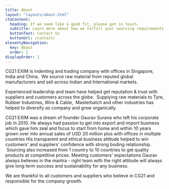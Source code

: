```yaml
---
title: About
layout: "layouts/about.html"
ctaContent:
  heading: If we seem like a good fit, please get in touch.
  subtitle: Learn more about how we fulfill your sourcing requirements by leveraging our presence at major gateway ports.
  buttonText: Contact Us
  buttonUrl: /contact/
eleventyNavigation:
  key: About
  order: 2
displayOrder: 1
---
```


CG21 EXIM is indenting and trading company with offices in Singapore, India and China. 
We source raw material from reputed global manufacturers and sell across Indian and International markets.

Experienced leadership and team have helped get reputation & trust with suppliers and customers across the globe.
 Supplying raw materials to Tyre, Rubber Industries, Wire & Cable,  Masterbatch and other industries has helped to diversify as company and grow organically.

CG21 EXIM was a dream of founder Gaurav Surana who left his corporate job in 2010. He always had passion to get into export and import business which gave him zeal and focus to start from home and within 10 years grown over into annual sales of USD 20 million plus with offices in multiple countries His transparent and ethical business attitude helped to win customers' and suppliers' confidence with strong boding relationship.  Sourcing also increased from 1 country to 10 countries to get quality products at competitive prices. Meeting customers' expectations Gaurav always believes in the mantra - right team with the right attitude will always give long term success and sustainability for any business.

We are thankful to all customers and suppliers who believe in CG21 and responsible for the company growth.
